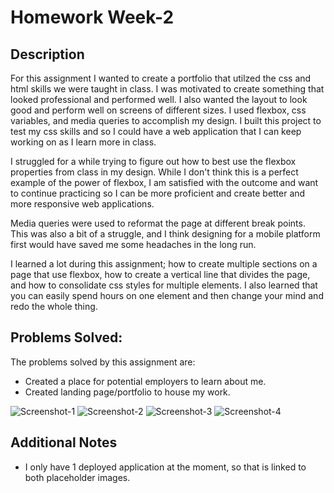 # Homework Week-2

## Description
For this assignment I wanted to create a portfolio that utilzed the css and html skills we were taught in class. I was motivated to create something that looked professional and performed well. I also wanted the layout to look good and perform well on screens of different sizes. I used flexbox, css variables, and media queries to accomplish my design. I built this project to test my css skills and so I could have a web application that I can keep working on as I learn more in class. 

I struggled for a while trying to figure out how to best use the flexbox properties from class in my design. While I don't think this is a perfect example of the power of flexbox, I am satisfied with the outcome and want to continue practicing so I can be more proficient and create better and more responsive web applications. 

Media queries were used to reformat the page at different break points. This was also a bit of a struggle, and I think designing for a mobile platform first would have saved me some headaches in the long run. 

I learned a lot during this assignment; how to create multiple sections on a page that use flexbox, how to create a vertical line that divides the page, and how to consolidate css styles for multiple elements. I also learned that you can easily spend hours on one element and then change your mind and redo the whole thing. 

## Problems Solved:
The problems solved by this assignment are:
* Created a place for potential employers to learn about me.
* Created landing page/portfolio to house my work. 

![Screenshot-1](https://user-images.githubusercontent.com/82903201/122256682-4ce20400-ce9d-11eb-8f9e-083ee7348eee.png)
![Screenshot-2](https://user-images.githubusercontent.com/82903201/122256688-4e133100-ce9d-11eb-814d-102d8788072a.png)
![Screenshot-3](https://user-images.githubusercontent.com/82903201/122256696-4eabc780-ce9d-11eb-93e0-c1eaee1424cf.png)
![Screenshot-4](https://user-images.githubusercontent.com/82903201/122256700-4eabc780-ce9d-11eb-86f4-757ea5b17d67.png)

## Additional Notes
* I only have 1 deployed application at the moment, so that is linked to both placeholder images. 